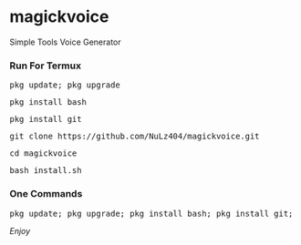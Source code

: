 # magickvoice
Simple Tools Voice Generator

### Run For Termux
<pre>pkg update; pkg upgrade</pre>
<pre>pkg install bash</pre>
<pre>pkg install git</pre>
<pre>git clone https://github.com/NuLz404/magickvoice.git</pre>
<pre>cd magickvoice</pre>
<pre>bash install.sh</pre>

### One Commands
<pre>pkg update; pkg upgrade; pkg install bash; pkg install git; git clone https://github.com/NuLz404/magickvoice.git; cd magickvoice; ls; bash install.sh</pre>

<i>Enjoy<i>
